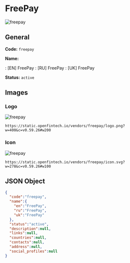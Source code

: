 
# FreePay 
![freepay](https://static.openfintech.io/vendors/freepay/logo.png?w=400&c=v0.59.26#w200)  

## General 
 
**Code:** `freepay` 
 
**Name:** 
 
:	[EN] FreePay 
:	[RU] FreePay 
:	[UK] FreePay 
 
**Status:** `active` 
 

## Images 

### Logo 
 
![freepay](https://static.openfintech.io/vendors/freepay/logo.png?w=400&c=v0.59.26#w200)  

```
https://static.openfintech.io/vendors/freepay/logo.png?w=400&c=v0.59.26#w200
```  

### Icon 
 
![freepay](https://static.openfintech.io/vendors/freepay/icon.svg?w=278&c=v0.59.26#w100)  

```
https://static.openfintech.io/vendors/freepay/icon.svg?w=278&c=v0.59.26#w100
```  

## JSON Object 

```json
{
  "code":"freepay",
  "name":{
    "en":"FreePay",
    "ru":"FreePay",
    "uk":"FreePay"
  },
  "status":"active",
  "description":null,
  "links":null,
  "countries":null,
  "contacts":null,
  "address":null,
  "social_profiles":null
}
```  
